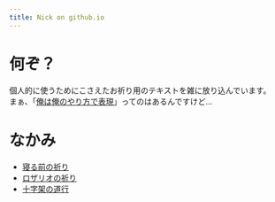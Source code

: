 ```yaml
---
title: Nick on github.io
---
```


# 何ぞ？

個人的に使うためにこさえたお祈り用のテキストを雑に放り込んでいます。  
まぁ、「[俺は俺のやり方で表現](https://youtu.be/j-rsIber_Y8)」ってのはあるんですけど…

# なかみ

-   [寝る前の祈り](compline.md)
-   [ロザリオの祈り](rosario.md)
-   [十字架の道行](crusis.md)
